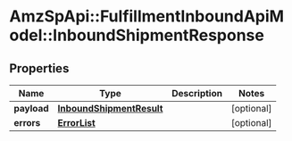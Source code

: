 # AmzSpApi::FulfillmentInboundApiModel::InboundShipmentResponse

## Properties
Name | Type | Description | Notes
------------ | ------------- | ------------- | -------------
**payload** | [**InboundShipmentResult**](InboundShipmentResult.md) |  | [optional] 
**errors** | [**ErrorList**](ErrorList.md) |  | [optional] 

